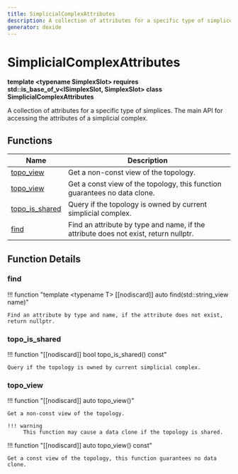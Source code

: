 ```yaml
---
title: SimplicialComplexAttributes
description: A collection of attributes for a specific type of simplices. The main API for accessing the attributes of a simplicial complex. 
generator: doxide
---
```



# SimplicialComplexAttributes

**template &lt;typename SimplexSlot&gt; requires std::is_base_of_v&lt;ISimplexSlot, SimplexSlot&gt; class SimplicialComplexAttributes**



A collection of attributes for a specific type of simplices. The main API for accessing the attributes of a simplicial complex.
 




## Functions

| Name | Description |
| ---- | ----------- |
| [topo_view](#topo_view) | Get a non-const view of the topology. |
| [topo_view](#topo_view) | Get a const view of the topology, this function guarantees no data clone.  |
| [topo_is_shared](#topo_is_shared) | Query if the topology is owned by current simplicial complex.  |
| [find](#find) | Find an attribute by type and name, if the attribute does not exist, return nullptr.  |

## Function Details

### find<a name="find"></a>
!!! function "template &lt;typename T&gt; [[nodiscard]] auto find(std::string_view name)"

    
    
    Find an attribute by type and name, if the attribute does not exist, return nullptr.
         
    
    
    

### topo_is_shared<a name="topo_is_shared"></a>
!!! function "[[nodiscard]] bool topo_is_shared() const"

    
    
    Query if the topology is owned by current simplicial complex.
         
    
    
    

### topo_view<a name="topo_view"></a>
!!! function "[[nodiscard]] auto topo_view()"

    
    
    Get a non-const view of the topology.
    
    !!! warning
         This function may cause a data clone if the topology is shared.
        
    

!!! function "[[nodiscard]] auto topo_view() const"

    
    
    Get a const view of the topology, this function guarantees no data clone.
         
    
    
    

